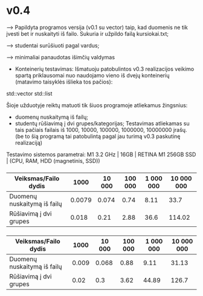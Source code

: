 # v0.4

-->   Papildyta programos versija (v0.1 su vector) taip, kad duomenis ne tik įvesti bet ir nuskaityti iš failo. Sukuria ir užpildo failą kursiokai.txt;

-->   studentai surūšiuoti pagal vardus;

-->   minimaliai panaudotas išimčių valdymas

- Konteinerių testavimas: Išmatuoju patobulintos v0.3 realizacijos veikimo spartą priklausomai nuo naudojamo vieno iš dvejų konteinerių (matavimo taisyklės išlieka tos pačios): 

std::vector
std::list

Šioje užduotyje reiktų matuoti tik šiuos programoje atliekamus žingsnius:

- duomenų nuskaitymą iš failų;
- studentų rūšiavimą į dvi grupes/kategorijas;
Testavimas atliekamas su tais pačiais failais iš 1000, 10000, 100000, 1000000, 10000000 įrašų. (be to šią programą tai patobulintą pagal jau turimą v0.3 paskutinę realizaciją)

Testavimo sistemos parametrai: M1 3.2 GHz | 16GB | RETINA M1 256GB SSD | (CPU, RAM, HDD (magnetinis, SSD))

### <LIST> ###

Veiksmas/Failo dydis|         1000  |         10 000|       100 000|        1 000 000|    10 000 000
-------------              | -------------| -------------| -------------| -------------| -------------
Duomenų nuskaitymą iš failų| 0.0079| 0.074|0.74| 8.11| 33.7
Rūšiavimą į dvi grupes  | 0.018| 0.21|2.88 | 36.6| 114.02

### <VECTOR> ###

Veiksmas/Failo dydis       |  1000        |10 000        | 100 000      | 1 000 000    |10 000 000
-------------              | -------------| -------------| -------------| -------------| -------------
Duomenų nuskaitymą iš failų| 0.009| 0.068  | 0.88 | 9.11 | 31.13
Rūšiavimą į dvi grupes  | 0.02  | 0.3 | 3.62 | 44.89| 126.7

